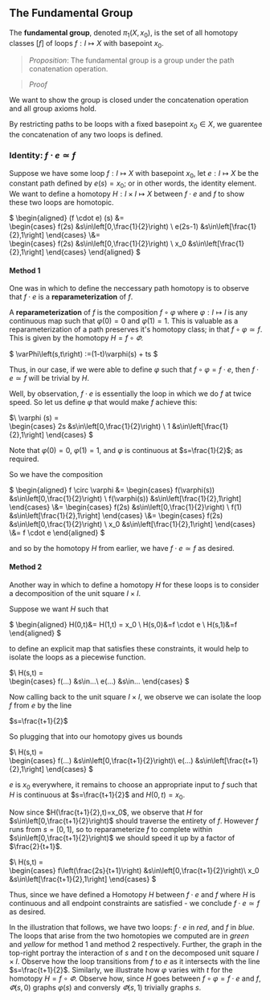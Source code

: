 ## The Fundamental Group

The **fundamental group**, denoted $\pi_1(X,x_0)$, is the set of all homotopy classes $\left[f\right]$
of loops $f:I\mapsto X$ with basepoint $x_0$. 

> *Proposition*: The fundamental group is a group under the path conatenation operation.

> *Proof*

We want to show the group is closed under the concatenation operation and all group axioms hold.

By restricting paths to be loops with a fixed basepoint $x_0\in X$, we guarentee the concatenation
of any two loops is defined.

### Identity: $f \cdot e \simeq f$

Suppose we have some loop $f:I\mapsto X$ with basepoint $x_0$, let $e:I\mapsto X$ be the constant path
defined by $e(s) = x_0$; or in other words, the identity element. We want to define a homotopy $H:I \times I \mapsto X$ between
$f \cdot e$ and $f$ to show these two loops are homotopic.

$
\begin{aligned}
(f \cdot e) (s) 
&=  
\begin{cases}
   f(2s) &s\in\left[0,\frac{1}{2}\right) \\
   e(2s-1) &s\in\left[\frac{1}{2},1\right] 
\end{cases} 
\\&=  
\begin{cases}
   f(2s) &s\in\left[0,\frac{1}{2}\right) \\
   x_0 &s\in\left[\frac{1}{2},1\right] 
\end{cases}
\end{aligned}
$

#### Method 1

One was in which to define the neccessary path homotopy is to observe that $f \cdot e$ is a **reparameterization** of $f$.

A **reparameterization** of $f$ is the composition $f\circ \varphi$ where $\varphi:I\mapsto I$ is any continuous map such that $\varphi(0)=0$ and $\varphi(1)=1$. This is valuable as a reparameterization of a path preserves it's homotopy class; in that $f\circ \varphi \simeq f$. 
This is given by the homotopy $H = f \circ \varPhi$.

$
\varPhi\left(s,t\right) :=(1-t)\varphi(s) + ts
$

Thus, in our case, if we were able to define $\varphi$ such that $f\circ \varphi = f \cdot e$, then $f \cdot e \simeq f$ will be trivial by $H$.

Well, by observation, $f \cdot e$ is essentially the loop in which we do $f$ at twice speed. So let us define $\varphi$ that would make $f$ achieve this:

$\\
\varphi (s) =  
\begin{cases}
   2s &s\in\left[0,\frac{1}{2}\right) \\
   1 &s\in\left[\frac{1}{2},1\right] 
\end{cases}
$

Note that $\varphi(0)=0$, $\varphi(1)=1$, and $\varphi$ is continuous at $s=\frac{1}{2}$; as required.

So we have the composition

$
\begin{aligned}
f \circ \varphi 
&= 
\begin{cases}
   f(\varphi(s)) &s\in\left[0,\frac{1}{2}\right) \\
   f(\varphi(s)) &s\in\left[\frac{1}{2},1\right] 
\end{cases}
\\&= 
\begin{cases}
   f(2s) &s\in\left[0,\frac{1}{2}\right) \\
   f(1) &s\in\left[\frac{1}{2},1\right] 
\end{cases}
\\&=
\begin{cases}
   f(2s) &s\in\left[0,\frac{1}{2}\right) \\
   x_0 &s\in\left[\frac{1}{2},1\right] 
\end{cases}
\\&=
f \cdot e
\end{aligned}
$

and so by the homotopy $H$ from earlier, we have $f \cdot e \simeq f$ as desired. 

#### Method 2

Another way in which to define a homotopy $H$ for these loops is to consider a decomposition of the unit square $I \times I$.

Suppose we want $H$ such that

$
\begin{aligned}
H(0,t)&= H(1,t) = x_0 \\
H(s,0)&=f \cdot e \\ 
H(s,1)&=f 
\end{aligned}
$

to define an explicit map that satisfies these constraints, it would help to isolate the loops as a piecewise function. 

$\\
H(s,t) =  
\begin{cases}
   f(...) &s\in...\\
   e(...) &s\in...
\end{cases}
$

Now calling back to the unit square $I \times I$, we observe we can isolate the loop $f$ from $e$ by the line

$s=\frac{t+1}{2}$

So plugging that into our homotopy gives us bounds

$\\
H(s,t) =  
\begin{cases}
   f(...) &s\in\left[0,\frac{t+1}{2}\right)\\
   e(...) &s\in\left[\frac{t+1}{2},1\right]
\end{cases}
$

$e$ is $x_0$ everywhere, it remains to choose an appropriate input to $f$ 
such that $H$ is continuous at $s=\frac{t+1}{2}$ and $H(0,t)=x_0$. 

Now since $H(\frac{t+1}{2},t)=x_0$, we observe that $H$ for $s\in\left[0,\frac{t+1}{2}\right)$ should traverse the entirety of $f$. 
However $f$ runs from $s=[0,1]$, so to reparameterize $f$ to complete within $s\in\left[0,\frac{t+1}{2}\right)$ we should speed it up 
by a factor of $\frac{2}{t+1}$.


$\\
H(s,t) =  
\begin{cases}
   f\left(\frac{2s}{t+1}\right) &s\in\left[0,\frac{t+1}{2}\right)\\
   x_0 &s\in\left[\frac{t+1}{2},1\right]
\end{cases}
$

Thus, since we have defined a Homotopy $H$ between $f \cdot e$ and $f$ where $H$ is continuous and all endpoint constraints are satisfied - we conclude $f \cdot e \simeq f$ as desired.

In the illustration that follows, we have two loops: $f \cdot e$ in *red*, and $f$ in *blue*. The loops that arise from the two homotopies we computed are in *green* and *yellow* for method 1 and method 2 respectively. Further, the graph in the top-right portray the interaction of $s$ and $t$ on the decomposed unit square $I \times I$. Observe how the loop transitions from $f$ to $e$ as it intersects with the line $s=\frac{t+1}{2}$. Similarly, we illustrate how $\varphi$ varies with $t$ for the homotopy $H = f \circ \varPhi$. Observe how, since $H$ goes between $f \circ \varphi = f \cdot e$ and $f$, $\varPhi\left(s,0\right)$ graphs $\varphi(s)$ and conversly $\varPhi\left(s,1\right)$ trivially graphs $s$.
